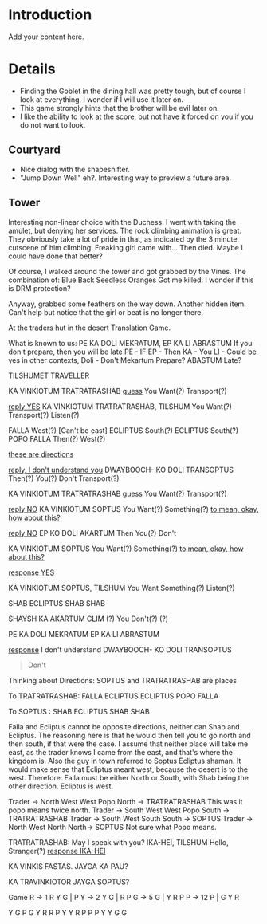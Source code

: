 # Introduction #

Add your content here.


# Details #

  * Finding the Goblet in the dining hall was pretty tough, but of course I look at everything. I wonder if I will use it later on.
  * This game strongly hints that the brother will be evil later on.
  * I like the ability to look at the score, but not have it forced on you if you do not want to look.
## Courtyard ##
  * Nice dialog with the shapeshifter.
  * "Jump Down Well" eh?. Interesting way to preview a future area.

## Tower ##
Interesting non-linear choice with the Duchess. I went with taking the amulet, but denying her services.
The rock climbing animation is great. They obviously take a lot of pride in that, as indicated by the 3 minute cutscene of him climbing.
Freaking girl came with... Then died. Maybe I could have done that better?

Of course, I walked around the tower and got grabbed by the Vines.
The combination of:
Blue
Back
Seedless Oranges
Got me killed.
I wonder if this is DRM protection?

Anyway, grabbed some feathers on the way down. Another hidden item. Can't help but notice that the girl or beat is no longer there.

At the traders hut in the desert
Translation Game.

What is known to us:
PE KA DOLI MEKRATUM, EP KA LI ABRASTUM
If you don't prepare, then you will be late
PE - IF
EP - Then
KA - You
LI - Could be yes in other contexts,
Doli - Don't
Mekartum Prepare?
ABASTUM Late?

TILSHUMET
TRAVELLER


KA VINKIOTUM TRATRATRASHAB
[guess](translation.md)
You  Want(?) Transport(?)

[reply YES](my.md)
KA VINKIOTUM TRATRATRASHAB, TILSHUM
You Want(?)      Transport(?)     Listen(?)

FALLA
West(?) [Can't be east]
ECLIPTUS
South(?)
ECLIPTUS
South(?)
POPO FALLA
Then(?) West(?)



[these are directions](Perhaps.md)

[reply, I don't understand you](my.md)
DWAYBOOCH- KO DOLI TRANSOPTUS
Then(?)    You(?) Don't Transport(?)


KA VINKIOTUM TRATRATRASHAB
[guess](translation.md)
You  Want(?) Transport(?)

[reply NO](my.md)
KA VINKIOTUM SOPTUS
You Want(?)  Something(?)
[to mean, okay, how about this?](seems.md)

[reply NO](my.md)
EP KO DOLI AKARTUM
Then You(?) Don't

KA VINKIOTUM SOPTUS
You Want(?)  Something(?)
[to mean, okay, how about this?](seems.md)

[response YES](my.md)

KA VINKIOTUM SOPTUS, TILSHUM
You Want    Something(?) Listen(?)

SHAB
ECLIPTUS
SHAB
SHAB


SHAYSH KA AKARTUM CLIM
(?)    You Don't(?) (?)

PE KA DOLI MEKRATUM EP KA LI ABRASTUM

[response](my.md)
I don't understand
DWAYBOOCH- KO DOLI TRANSOPTUS
> Don't


Thinking about Directions:
SOPTUS and TRATRATRASHAB are places

To TRATRATRASHAB:
FALLA
ECLIPTUS
ECLIPTUS
POPO FALLA

To SOPTUS :
SHAB
ECLIPTUS
SHAB
SHAB

Falla and Ecliptus cannot be opposite directions, neither can Shab and Ecliptus. The reasoning here is that he would then tell you to go north and then south, if that were the case.
I assume that neither place will take me east, as the trader knows I came from the east, and that's where the kingdom is.
Also the guy in town referred to Soptus Ecliptus shaman. It would make sense that Ecliptus meant west, because the desert is to the west.
Therefore:
Falla must be either North or South, with Shab being the other direction.
Ecliptus is west.

Trader -> North West West Popo North -> TRATRATRASHAB
This was it popo means twice north.
Trader -> South West West Popo South -> TRATRATRASHAB
Trader -> South West South South ->  SOPTUS
Trader -> North West North North->  SOPTUS
Not sure what Popo means.


TRATRATRASHAB:
May I speak with you?
IKA-HEI, TILSHUM
Hello, Stranger(?)
[response IKA-HEI](my.md)

KA VINKIS FASTAS. JAYGA KA PAU?

KA TRAVINKIOTOR JAYGA SOPTUS?


Game
R -> 1 R Y G | P
Y -> 2 Y G   | R P
G -> 5 G     | Y R P
P -> 12 P    | G Y R


Y G P G Y R R P Y Y R P P P Y Y G G